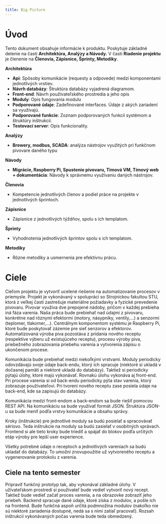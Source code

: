 ```yaml
---
title: Big Picture
---
```



# Úvod
Tento dokument obsahuje informácie k produktu. Poskytuje základné delenie na časti **Architektúra, Analýzy a Návody.** V časti **Riadenie projektu** je členenie na **Členovia, Zápisnice, Šprinty, Metodiky**. 

**Architektúra**
- **Api**: Spôsoby komunikácie (requesty a odpovede) medzi komponentami jednotlivých vrstiev.
- **Návrh databázy**: Štruktúra databázy vyjadrená diagramom.
- **Front-end**: Návrh používateľského prostredia a jeho opis
- **Moduly**: Opis fungovania modulu
- **Podporované údaje**: Zadefinované interfaces. Údaje z akých zariadení sa využívajú.
- **Podporované funkcie**: Zoznam podporovaných funkcií systémom a štruktúry inštrukcii.
- **Testovací server**: Opis funkcionality.

**Analýzy**
- **Brewery, modbus, SCADA**: analýza nástrojov využitých pri funkčnom pivovare daného typu

**Návody**
- **Migrácie, Raspberry Pi, Spustenie pivovaru, Tímová VM, Tímový web + dokumentácia**: Návody k správnemu využívaniu daných nástrojov.

**Členovia**
- Kompetencie jednotlivých členov a podiel práce na projekte v jednotlivých šprintoch.

**Zápisnice**
- Zápisnice z jednotlivých týždňov, spolu s ich templatom.

**Šprinty**
- Vyhodnotenia jednotlivých šprintov spolu s ich templatom.

**Metodiky**
- Rôzne metodiky a usmernenia pre efektívnu prácu.

# Ciele
Cieľom projektu je vytvoriť ucelené riešenie na automatizovanie procesov v priemysle. 
Projekt je vykonávaný v spolupráci so Strojníckou fakultou STU, ktorá z veľkej časti zastrešuje materiálne požiadavky a fyzické prevedenie pivovaru. 
Pivovar využíva dve prepojené nádoby, pričom v každej prebieha iná fáza varenia. Naša práca bude prebiehať nad údajmi z pivovaru, 
konkrétne nad rôznymi efektormi (motory, násypníky, ventily,...) a senzormi (teplomer, tlakomer,...). 
Centrálnym komponentom systému je Raspberry Pi, ktoré bude poskytovať zázemie pre sieť senzorov a efektorov. 
Automatizovaná výroba piva pozostáva z pridania nového receptu (respektíve výberu už existujúceho receptu), 
procesu výroby piva, priebežného zobrazovania priebehu varenia a vytvorenia zápisu o ukončenom procese.

Komunikácia bude prebiehať medzi niekoľkými vrstvami. Moduly periodicky odovzdávajú svoje údaje back-endu, 
ktorý ich spracuje (niektoré si ukladá v dočasnej pamäti a niektoré ukladá do databázy). 
Taktiež si periodicky pýtajú úlohy, ktoré majú vykonávať. Rovnakú úlohu vykonáva aj front-end. 
Pri procese varenia si od back-endu periodicky pýta stav varenia, ktorý zobrazuje používateľovi.
Pri tvorení nového receptu zase posiela údaje na back-end, kde sa zapisujú do databázy.

Komunikácia medzi front-endom a back-endom sa bude riešiť pomocou REST API. Na komunikáciu sa bude využívať formát JSON. 
Štruktúra JSON-u sa bude meniť podľa vrstvy komunikácie a obsahu správy.

Kroky (inštrukcie) pre jednotlivé moduly sa budú posielať a spracovávať sériovo. 
Teda inštrukcie na moduly sa budú zasielať v osobitných správach. 
Frontend si ale tieto kroky bude triediť a spájať do blokov podľa určitých etáp výroby pre lepší user experience.

Všetky potrebné údaje o receptoch a jednotlivých vareniach sa budú ukladať do databázy. 
To umožní znovupoužitie už vytvoreného receptu a vygenerovanie protokolu z varenia.

## Ciele na tento semester
Pripraviť funkčný prototyp tak, aby vykonával základné úlohy. 
V užívateľskom prostredí si používateľ bude vedieť vytvoriť nový recept. Taktiež bude vedieť začať proces varenia, 
a na obrazovke zobraziť jeho priebeh. Backend spracuje dané údaje, ktoré získa z modulov, a pošle ich na frontend. 
Bude funkčná aspoň určitá podmnožina modulov (nakoľko nie sú niektoré zariadenia dostupné, nedá sa s nimi zatiaľ pracovať). 
Rozsah inštrukcií vykonávaných počas varenia bude teda obmedzený. 


